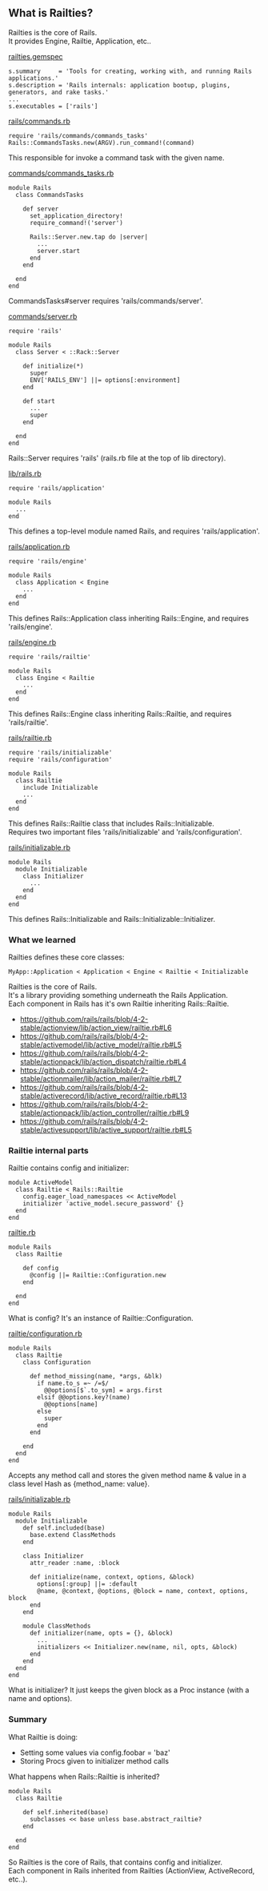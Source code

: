 ## What is Railties?

Railties is the core of Rails.<br/>
It provides Engine, Railtie, Application, etc..

[railties.gemspec](https://github.com/rails/rails/blob/4-2-stable/railties/railties.gemspec#L7-L8)
```
s.summary     = 'Tools for creating, working with, and running Rails applications.'
s.description = 'Rails internals: application bootup, plugins, generators, and rake tasks.'
...
s.executables = ['rails']
```

[rails/commands.rb](https://github.com/rails/rails/blob/4-2-stable/railties/lib/rails/commands.rb#L15-L17)
```
require 'rails/commands/commands_tasks'
Rails::CommandsTasks.new(ARGV).run_command!(command)
```
This responsible for invoke a command task with the given name.

[commands/commands_tasks.rb](https://github.com/rails/rails/blob/4-2-stable/railties/lib/rails/commands/commands_tasks.rb#L73)
```
module Rails
  class CommandsTasks

    def server
      set_application_directory!
      require_command!('server')

      Rails::Server.new.tap do |server|
        ...
        server.start
      end
    end

  end
end
```
CommandsTasks#server requires 'rails/commands/server'.

[commands/server.rb](https://github.com/rails/rails/blob/4-2-stable/railties/lib/rails/commands/server.rb#L4)
```
require 'rails'

module Rails
  class Server < ::Rack::Server

    def initialize(*)
      super
      ENV['RAILS_ENV'] ||= options[:environment]
    end

    def start
      ...
      super
    end

  end
end
```
Rails::Server requires 'rails' (rails.rb file at the top of lib directory).

[lib/rails.rb](https://github.com/rails/rails/blob/4-2-stable/railties/lib/rails.rb#L11)
```
require 'rails/application'

module Rails
  ...
end
```
This defines a top-level module named Rails, and requires 'rails/application'.

[rails/application.rb](https://github.com/rails/rails/blob/4-2-stable/railties/lib/rails/application.rb#L7)
```
require 'rails/engine'

module Rails
  class Application < Engine
    ...
  end
end
```
This defines Rails::Application class inheriting Rails::Engine, and requires 'rails/engine'.

[rails/engine.rb](https://github.com/rails/rails/blob/4-2-stable/railties/lib/rails/engine.rb#L1)
```
require 'rails/railtie'

module Rails
  class Engine < Railtie
    ...
  end
end
```
This defines Rails::Engine class inheriting Rails::Railtie, and requires 'rails/railtie'.

[rails/railtie.rb](https://github.com/rails/rails/blob/4-2-stable/railties/lib/rails/railtie.rb#L1-L2)
```
require 'rails/initializable'
require 'rails/configuration'

module Rails
  class Railtie
    include Initializable
    ...
  end
end
```
This defines Rails::Railtie class that includes Rails::Initializable.<br/>
Requires two important files 'rails/initializable' and 'rails/configuration'.

[rails/initializable.rb](https://github.com/rails/rails/blob/4-2-stable/railties/lib/rails/initializable.rb)
```
module Rails
  module Initializable
    class Initializer
      ...
    end
  end
end
```
This defines Rails::Initializable and Rails::Initializable::Initializer.

### What we learned
Railties defines these core classes:
```
MyApp::Application < Application < Engine < Railtie < Initializable
```

Railties is the core of Rails.<br/>
It's a library providing something underneath the Rails Application.<br/>
Each component in Rails has it's own Railtie inheriting Rails::Railtie.<br/>
- https://github.com/rails/rails/blob/4-2-stable/actionview/lib/action_view/railtie.rb#L6
- https://github.com/rails/rails/blob/4-2-stable/activemodel/lib/active_model/railtie.rb#L5
- https://github.com/rails/rails/blob/4-2-stable/actionpack/lib/action_dispatch/railtie.rb#L4
- https://github.com/rails/rails/blob/4-2-stable/actionmailer/lib/action_mailer/railtie.rb#L7
- https://github.com/rails/rails/blob/4-2-stable/activerecord/lib/active_record/railtie.rb#L13
- https://github.com/rails/rails/blob/4-2-stable/actionpack/lib/action_controller/railtie.rb#L9
- https://github.com/rails/rails/blob/4-2-stable/activesupport/lib/active_support/railtie.rb#L5

### Railtie internal parts
Railtie contains config and initializer:
```
module ActiveModel
  class Railtie < Rails::Railtie
    config.eager_load_namespaces << ActiveModel
    initializer 'active_model.secure_password' {}
  end
end
```

[railtie.rb](https://github.com/rails/rails/blob/4-2-stable/railties/lib/rails/railtie.rb#L213-L215)
```
module Rails
  class Railtie

    def config
      @config ||= Railtie::Configuration.new
    end

  end
end
```
What is config? It's an instance of Railtie::Configuration.

[railtie/configuration.rb](https://github.com/rails/rails/blob/4-2-stable/railties/lib/rails/railtie/configuration.rb#L89-L97)
```
module Rails
  class Railtie
    class Configuration

      def method_missing(name, *args, &blk)
        if name.to_s =~ /=$/
          @@options[$`.to_sym] = args.first
        elsif @@options.key?(name)
          @@options[name]
        else
          super
        end
      end

    end
  end
end
```
Accepts any method call and stores the given method name & value in a class level Hash as {method_name: value}.

[rails/initializable.rb](https://github.com/rails/rails/blob/4-2-stable/railties/lib/rails/initializable.rb#L82-L86)
```
module Rails
  module Initializable
    def self.included(base)
      base.extend ClassMethods
    end

    class Initializer
      attr_reader :name, :block

      def initialize(name, context, options, &block)
        options[:group] ||= :default
        @name, @context, @options, @block = name, context, options, block
      end
    end

    module ClassMethods
      def initializer(name, opts = {}, &block)
        ...
        initializers << Initializer.new(name, nil, opts, &block)
      end
    end
  end
end
```
What is initializer? It just keeps the given block as a Proc instance (with a name and options).

### Summary
What Railtie is doing:
- Setting some values via config.foobar = 'baz'
- Storing Procs given to initializer method calls

What happens when Rails::Railtie is inherited?
```
module Rails
  class Railtie

    def self.inherited(base)
      subclasses << base unless base.abstract_railtie?
    end

  end
end
```
So Railties is the core of Rails, that contains config and initializer.<br/>
Each component in Rails inherited from Railties (ActionView, ActiveRecord, etc..).

